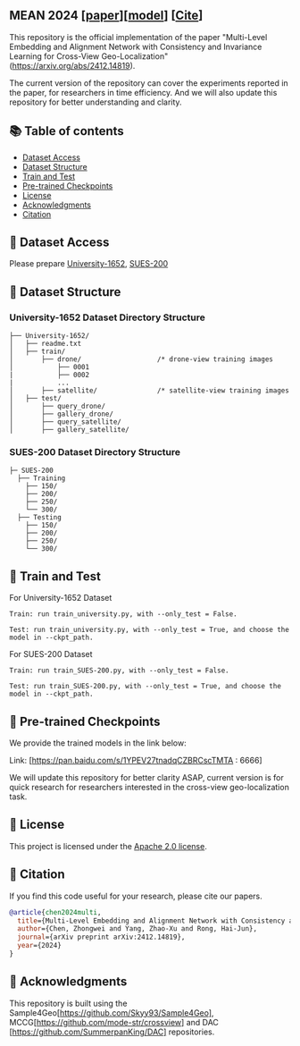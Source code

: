 ## MEAN 2024 [[paper](https://arxiv.org/abs/2412.14819)][[model](https://pan.baidu.com/s/1YPEV27tnadqCZBRCscTMTA)] [[Cite](#Citation)]
This repository is the official implementation of the paper "Multi-Level Embedding and Alignment Network with Consistency and Invariance Learning for Cross-View Geo-Localization" (https://arxiv.org/abs/2412.14819). 

The current version of the repository can cover the experiments reported in the paper, for researchers in time efficiency. And we will also update this repository for better understanding and clarity.

## <a id="table-of-contents"></a> 📚 Table of contents

- [Dataset Access](#dataset-access)
- [Dataset Structure](#dataset-structure)
- [Train and Test](#train-and-test)
- [Pre-trained Checkpoints](#pre-trained-checkpoints)
- [License](#license)
- [Acknowledgments](#acknowledgments)
- [Citation](#citation)

## <a id="dataset-access"></a> 💾 Dataset Access
Please prepare [University-1652](https://github.com/layumi/University1652-Baseline), [SUES-200](https://github.com/Reza-Zhu/SUES-200-Benchmark)
## <a id="dataset-structure"></a> 📁 Dataset Structure

### University-1652 Dataset Directory Structure
```
├── University-1652/
│   ├── readme.txt
│   ├── train/
│       ├── drone/                   /* drone-view training images 
│           ├── 0001
|           ├── 0002
|           ...
│       ├── satellite/               /* satellite-view training images       
│   ├── test/
│       ├── query_drone/  
│       ├── gallery_drone/  
│       ├── query_satellite/  
│       ├── gallery_satellite/ 
```
### SUES-200 Dataset Directory Structure
```
├─ SUES-200
  ├── Training
    ├── 150/
    ├── 200/
    ├── 250/
    └── 300/
  ├── Testing
    ├── 150/
    ├── 200/ 
    ├── 250/	
    └── 300/
```

## <a id="train-and-test"></a> 🚀 Train and Test

For University-1652 Dataset
```
Train: run train_university.py, with --only_test = False.

Test: run train_university.py, with --only_test = True, and choose the model in --ckpt_path.
```
For SUES-200 Dataset
```
Train: run train_SUES-200.py, with --only_test = False.

Test: run train_SUES-200.py, with --only_test = True, and choose the model in --ckpt_path.
```


## <a id="pre-trained-checkpoints"></a> 🤗 Pre-trained Checkpoints
We provide the trained models in the link below:

Link: [https://pan.baidu.com/s/1YPEV27tnadqCZBRCscTMTA : 6666]

We will update this repository for better clarity ASAP, current version is for quick research for researchers interested in the cross-view geo-localization task.

## <a id="license"></a> 🎫 License
This project is licensed under the [Apache 2.0 license](LICENSE).

## <a id="citation"></a> 📌 Citation

 If you find this code useful for your research, please cite our papers.

```bibtex
@article{chen2024multi,
  title={Multi-Level Embedding and Alignment Network with Consistency and Invariance Learning for Cross-View Geo-Localization},
  author={Chen, Zhongwei and Yang, Zhao-Xu and Rong, Hai-Jun},
  journal={arXiv preprint arXiv:2412.14819},
  year={2024}
}
```

## <a id="acknowledgments"></a> 🙏 Acknowledgments
This repository is built using the Sample4Geo[https://github.com/Skyy93/Sample4Geo], MCCG[https://github.com/mode-str/crossview] and DAC [https://github.com/SummerpanKing/DAC] repositories.

